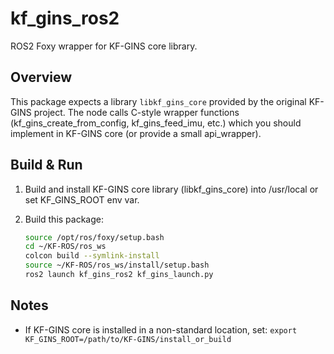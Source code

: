 # kf_gins_ros2

ROS2 Foxy wrapper for KF-GINS core library.

## Overview

This package expects a library `libkf_gins_core` provided by the original KF-GINS project.
The node calls C-style wrapper functions (kf_gins_create_from_config, kf_gins_feed_imu, etc.)
which you should implement in KF-GINS core (or provide a small api_wrapper).

## Build & Run

1. Build and install KF-GINS core library (libkf_gins_core) into /usr/local or set KF_GINS_ROOT env var.
2. Build this package:

   ```bash
   source /opt/ros/foxy/setup.bash
   cd ~/KF-ROS/ros_ws
   colcon build --symlink-install
   source ~/KF-ROS/ros_ws/install/setup.bash
   ros2 launch kf_gins_ros2 kf_gins_launch.py
   ```

## Notes

- If KF-GINS core is installed in a non-standard location, set:
  `export KF_GINS_ROOT=/path/to/KF-GINS/install_or_build`
